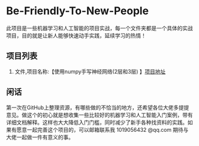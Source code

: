 # Be-Friendly-To-New-People
此项目是一些机器学习和人工智能的项目实战，每一个文件夹都是一个具体的实战项目，目的就是让新人能够快速动手实践，延续学习的热情！

## 项目列表

1. 文件<Building-NN-model-with-numpy>,项目名称:【使用numpy手写神经网络(2层和3层) 】[项目地址](https://github.com/lzx1019056432/Be-Friendly-To-New-People/tree/master/Building-NN-model-with-numpy)





## 闲话

第一次在GitHub上整理资源，有哪些做的不恰当的地方，还希望各位大佬多提提意见。做这个的初心就是想收集一些比较好的机器学习和人工智能入门案例，带有详细文档解释。这样也大大降低入门门槛，同时减少了新手各种找资料的实践。如果有愿意一起完善这个项目的，可以邮箱联系我 1019056432 @qq.com  期待与大佬一起做一件有意义的事。

